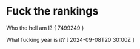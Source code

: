 # Fuck the rankings

Who the hell am I?
{ 7499249 }

What fucking year is it?
[ 2024-09-08T20:30:00Z ]
